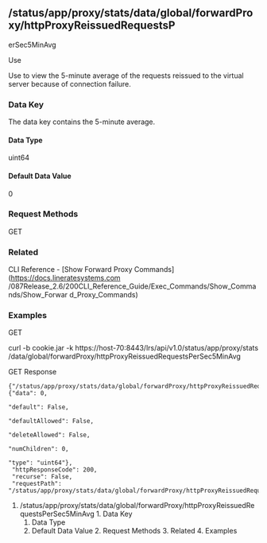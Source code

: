 ## /status/app/proxy/stats/data/global/forwardProxy/httpProxyReissuedRequestsP
erSec5MinAvg

Use

Use to view the 5-minute average of the requests reissued to the virtual
server because of connection failure.

### Data Key

The data key contains the 5-minute average.

#### Data Type

uint64

#### Default Data Value

0

### Request Methods

GET

### Related

CLI Reference - [Show Forward Proxy Commands](https://docs.lineratesystems.com
/087Release_2.6/200CLI_Reference_Guide/Exec_Commands/Show_Commands/Show_Forwar
d_Proxy_Commands)

### Examples

GET

curl -b cookie.jar -k https://host-70:8443/lrs/api/v1.0/status/app/proxy/stats
/data/global/forwardProxy/httpProxyReissuedRequestsPerSec5MinAvg

GET Response

    
    
    {"/status/app/proxy/stats/data/global/forwardProxy/httpProxyReissuedRequestsPerSec5MinAvg": {"data": 0,
                                                                                                  "default": False,
                                                                                                  "defaultAllowed": False,
                                                                                                  "deleteAllowed": False,
                                                                                                  "numChildren": 0,
                                                                                                  "type": "uint64"},
     "httpResponseCode": 200,
     "recurse": False,
     "requestPath": "/status/app/proxy/stats/data/global/forwardProxy/httpProxyReissuedRequestsPerSec5MinAvg"}
    

  1. /status/app/proxy/stats/data/global/forwardProxy/httpProxyReissuedRequestsPerSec5MinAvg
    1. Data Key
      1. Data Type
      2. Default Data Value
    2. Request Methods
    3. Related
    4. Examples

